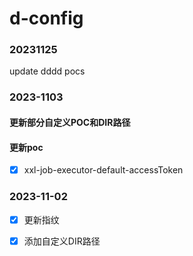 # d-config

### 20231125

update dddd pocs

### 2023-1103


#### 更新部分自定义POC和DIR路径

#### 更新poc

 - [x] xxl-job-executor-default-accessToken



### 2023-11-02

 - [x] 更新指纹
 - [x] 添加自定义DIR路径

